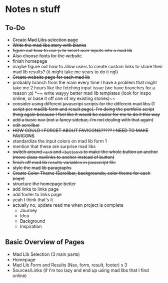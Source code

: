 # Notes n stuff

## To-Do

* ~~Create Mad Libs selection page~~
* ~~Write the mad libs story with blanks~~
* ~~figure out how to use js to insert user inputs into a mad lib~~
* ~~Also choose fonts for the website~~
* finish homepage
* maybe figure out how to allow users to create custom links to share their mad lib results? (it might take me years to do it ngl)
* ~~Create ~~website~~ page for each mad lib~~
* probably branch from the main every time I have a problem that might take me 2 hours like the fetching input issue (we have branches for a reason :p)
*~~ write wayyy better mad lib templates (look for inspo online, or base it off one of my existing stories)~~
* ~~consider using different javascript scripts for the different mad libs (1 script per madlib form and result page). I'm doing the portfolio script thing again because I feel like it would be easier for me to do it this way~~
* ~~add a basic nav (not a fancy sidebar, i'm not dealing with that again)~~
* ~~edit scrollbar~~
* ~~HOW COULD I FORGET ABOUT FAVICONS????? I NEED TO MAKE FAVICONS~~
* standardize the input colors on mad lib form 1
* mention that these are surprise mad libs
* ~~switch around `<a>`s and `<button>`s to make the whole button an anchor (move class navlinks to anchor instead of button)~~
* ~~finish off mad lib results variables in javascript file~~
* ~~style the mad lib paragraphs~~
* ~~Create Color Theme (Scrollbar, backgrounds, color theme for each page)~~
* ~~structure the homepage better~~
* add links to links page
* add footer to links page
* yeah I think that's it
* actually no, update read me when project is complete
  * Journey
  * Idea
  * Background
  * Inspiration




## Basic Overview of Pages

* Mad Lib Selection (3 main parts)
* Homepage
* Mad Lib Form and Results (Nav, form, result, footer) x 3
* Sources/Links (if I'm too lazy and end up using mad libs that I find online)
